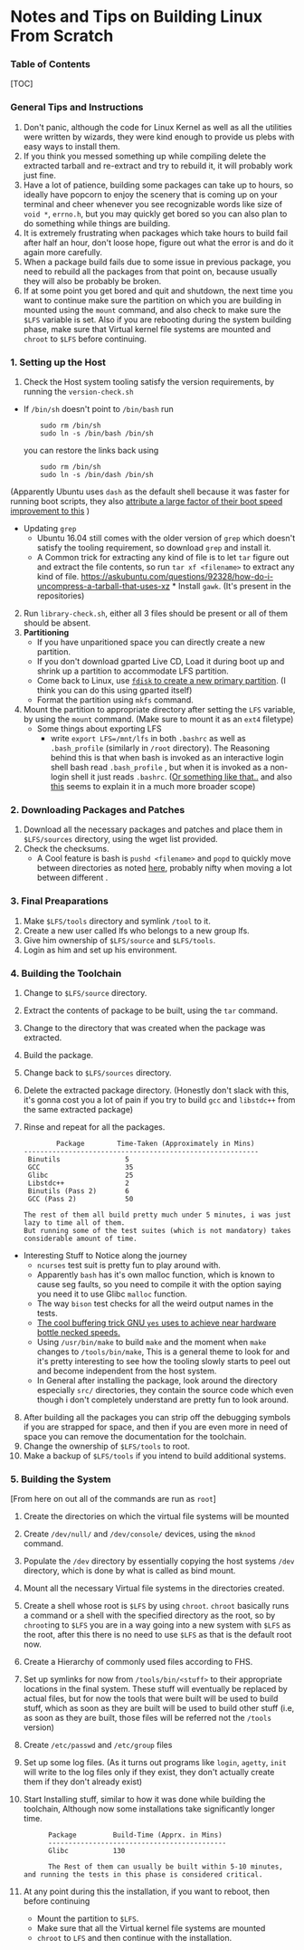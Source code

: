 
# Notes and Tips on Building Linux From Scratch

### Table of Contents
[TOC]

### __General Tips and Instructions__
1. Don't panic, although the code for Linux Kernel as well as all the utilities were written by wizards, they were kind enough to provide us plebs with easy ways to install them.
2. If you think you messed something up while compiling delete the extracted tarball and re-extract and try to rebuild it, it will probably work just fine.
3. Have a lot of patience, building some packages can take up to hours, so ideally have popcorn to enjoy the scenery that is coming up on your terminal and cheer whenever you see recognizable words like size of `void *`, `errno.h`, but you may quickly get bored so you can also plan to do something while things are building.
4. It is extremely frustrating when packages which take hours to build fail after half an hour, don't loose hope, figure out what the error is and do it again more carefully.
5. When a package build fails due to some issue in previous package, you need to rebuild all the packages from that point on, because usually they will also be probably be broken.
6. If at some point you get bored and quit and shutdown, the next time you want to continue make sure the partition on which you are building in mounted using the `mount` command, and also check to make sure the `$LFS` variable is set. Also if you are rebooting during the system building phase, make sure that Virtual kernel file systems are mounted and `chroot` to `$LFS` before continuing.

### __1. Setting up the Host__

1.  Check the Host system tooling satisfy the version requirements, by running the `version-check.sh`
  * If `/bin/sh`  doesn't point to `/bin/bash` run 
              

		    sudo rm /bin/sh 
		    sudo ln -s /bin/bash /bin/sh 
    you can restore the links back  using 
                              
    	    sudo rm /bin/sh
            sudo ln -s /bin/dash /bin/sh

   (Apparently Ubuntu uses `dash` as the default shell because it was faster for running boot scripts, they also [attribute a large factor of their boot speed improvement to this](https://wiki.ubuntu.com/DashAsBinSh) )
   * Updating `grep` 
	   * Ubuntu 16.04 still comes with the older version of `grep` which doesn't satisfy the tooling requirement, so download `grep` and install it.
	   * A Common trick for extracting any kind of file is to let `tar` figure out and extract the file contents, so run `tar xf <filename>` to extract any kind of file. https://askubuntu.com/questions/92328/how-do-i-uncompress-a-tarball-that-uses-xz
	* Install `gawk`. (It's present in the repositories)

2. Run `library-check.sh`, either all 3 files should be present or all of them should be absent.
3. **Partitioning**
	* If you have unparitioned space you can directly create a new partition.
	* If you don't download gparted Live CD, Load it during boot up and shrink up a partition to accommodate LFS partition.
	* Come back to Linux, use [`fdisk` to create a new primary partition](https://www.howtogeek.com/106873/how-to-use-fdisk-to-manage-partitions-on-linux/). (I think you can do this using gparted itself)
	* Format the partition using `mkfs` command.
4.  Mount the partition to appropriate directory after setting the `LFS` variable, by using the `mount` command. (Make sure to mount it as an `ext4` filetype) 
	* Some things about exporting LFS
	  * write `export LFS=/mnt/lfs` in both  `.bashrc` as well as `.bash_profile` (similarly in `/root` directory). The Reasoning behind this is that when bash is invoked as an interactive login shell bash read `.bash_profile` , but when it is invoked as a non-login shell it just reads `.bashrc`. ([Or something like that..](http://stefaanlippens.net/bashrc_and_others/) and also [this](https://stackoverflow.com/questions/415403/whats-the-difference-between-bashrc-bash-profile-and-environment) seems to explain it in a much more broader scope)

### __2. Downloading  Packages and Patches__

1. Download all the necessary packages and patches and place them in `$LFS/sources` directory, using the wget list provided.
2. Check the checksums.
	* A Cool feature is bash is `pushd <filename>` and `popd` to quickly move between directories as noted [here](https://www.eriwen.com/bash/pushd-and-popd/), probably nifty when moving a lot between different .

### __3. Final Preaparations__
1. Make `$LFS/tools` directory and symlink `/tool` to it.
2. Create a new user called lfs who belongs to a new group lfs.
3. Give him ownership of `$LFS/source` and `$LFS/tools`.
4. Login as him and set up his environment.

### __4. Building the Toolchain__
1. Change to `$LFS/source` directory.
2. Extract the contents of package to be built, using the `tar` command.
3. Change to the directory that was created when the package was extracted.
4. Build the package.
5. Change back to `$LFS/sources` directory.
6. Delete the extracted package directory. (Honestly don't slack with this, it's gonna cost you a lot of pain if you try to build `gcc` and `libstdc++` from the same extracted package)
7.  Rinse and repeat for all the packages.
                       
                Package        Time-Taken (Approximately in Mins)
        ----------------------------------------------------------
		 Binutils                5
	     GCC                     35
		 Glibc                   25
		 Libstdc++               2
		 Binutils (Pass 2)       6
		 GCC (Pass 2)            50
		 
		The rest of them all build pretty much under 5 minutes, i was just lazy to time all of them.
		But running some of the test suites (which is not mandatory) takes considerable amount of time.

* Interesting Stuff to Notice along the journey 
	 * `ncurses` test suit is pretty fun to play around with.
	 * Apparently `bash` has it's own malloc function, which is known to cause seg faults, so you need to compile it with the option saying you need it to use Glibc `malloc` function.
	 * The way `bison` test checks for all the weird output names in the tests.
	 * [The cool buffering trick GNU `yes` uses to achieve near hardware bottle necked speeds. ](https://www.reddit.com/r/unix/comments/6gxduc/how_is_gnu_yes_so_fast/?st=j3v3iw3c&sh=5651ea3c)
	 * Using `/usr/bin/make` to build `make` and the moment when `make` changes to `/tools/bin/make`, This is a general theme to look for and it's pretty interesting to see how the tooling slowly starts to peel out and become independent from the host system.
	 * In General after installing the package, look around the directory especially `src/` directories, they contain the source code which even though i don't completely understand are pretty fun to look around.
8. After building all the packages you can strip off the debugging symbols if you are strapped for space, and then if you are even more in need of space you can remove the documentation for the toolchain.
9. Change the ownership of `$LFS/tools` to root.
10. Make a backup of `$LFS/tools` if you intend to build additional systems.


### __5. Building the System__

[From here on out all of the commands are run as `root`]

1. Create the directories on which the virtual file systems will be mounted
2. Create `/dev/null/` and `/dev/console/` devices, using the `mknod` command.
3. Populate the `/dev` directory by essentially copying the host systems `/dev` directory, which is done by what is called as bind mount.
4. Mount all the necessary Virtual file systems in the directories created.
5. Create a shell whose root is `$LFS` by using `chroot`. 
 `chroot` basically runs a command or a shell with the specified directory as the root, so by `chroot`ing to `$LFS` you are in a way going into a new system with `$LFS` as the root, after this there is no need to use `$LFS` as that is the default root now.
6. Create a Hierarchy of commonly used files according to FHS.
7. Set up symlinks for now from `/tools/bin/<stuff>` to their appropriate locations in the final system. These stuff will eventually be replaced by actual files, but for now the tools that were built will be used to build stuff, which as soon as they are built will be used to build other stuff (i.e, as soon as they are built, those files will be referred not the `/tools` version)
8. Create `/etc/passwd` and `/etc/group` files
9. Set up some log files. (As it turns out programs like `login`, `agetty`, `init` will write to the log files only if they exist, they don't actually create them if they don't already exist)
10. Start Installing stuff, similar to how it was done while building the toolchain, Although now some installations take significantly longer time.
              
              Package         Build-Time (Apprx. in Mins)
              --------------------------------------------
              Glibc           130
              
              The Rest of them can usually be built within 5-10 minutes, and running the tests in this phase is considered critical.

11. At any point during this the installation, if you want to reboot, then before continuing 
	 * Mount the partition to `$LFS`.
	 * Make sure that all the Virtual kernel file systems are mounted
	 * `chroot`  to `LFS` and then continue with the installation.

